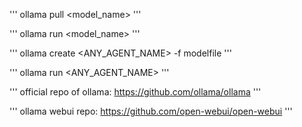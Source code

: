 '''
ollama pull <model_name>
'''

'''
ollama run <model_name>
'''

'''
ollama create <ANY_AGENT_NAME> -f modelfile
'''

'''
ollama run <ANY_AGENT_NAME>
'''

'''
official repo of ollama: https://github.com/ollama/ollama 
'''

'''
ollama webui repo: https://github.com/open-webui/open-webui
'''